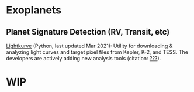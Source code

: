 # Exoplanets


## Planet Signature Detection (RV, Transit, etc)
[Lightkurve](https://docs.lightkurve.org/) (Python, last updated Mar 2021): Utility for downloading & analyzing light curves and target pixel files from Kepler, K-2, and TESS. The developers are actively adding new analysis tools (citation: [???](???)).

# WIP
